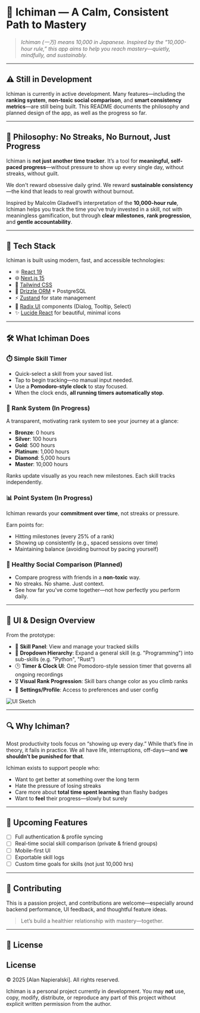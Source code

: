 # 🧠 Ichiman — A Calm, Consistent Path to Mastery

> _Ichiman (一万) means 10,000 in Japanese. Inspired by the “10,000-hour rule,” this app aims to help you reach mastery—quietly, mindfully, and sustainably._

---

## ⚠️ Still in Development

Ichiman is currently in active development. Many features—including the **ranking system**, **non-toxic social comparison**, and **smart consistency metrics**—are still being built. This README documents the philosophy and planned design of the app, as well as the progress so far.

---

## 🧭 Philosophy: No Streaks, No Burnout, Just Progress

Ichiman is **not just another time tracker**. It’s a tool for **meaningful, self-paced progress**—without pressure to show up every single day, without streaks, without guilt.

We don't reward obsessive daily grind. We reward **sustainable consistency**—the kind that leads to real growth without burnout.

Inspired by Malcolm Gladwell’s interpretation of the **10,000-hour rule**, Ichiman helps you track the time you've truly invested in a skill, not with meaningless gamification, but through **clear milestones**, **rank progression**, and **gentle accountability**.

---

## 🚀 Tech Stack

Ichiman is built using modern, fast, and accessible technologies:

- ⚛️ [React 19](https://react.dev/)
- 🌐 [Next.js 15](https://nextjs.org/)
- 🎨 [Tailwind CSS](https://tailwindcss.com/)
- 💾 [Drizzle ORM](https://orm.drizzle.team/) + PostgreSQL
- ⚡️ [Zustand](https://zustand-demo.pmnd.rs/) for state management
- 🧩 [Radix UI](https://www.radix-ui.com/) components (Dialog, Tooltip, Select)
- ✨ [Lucide React](https://lucide.dev/) for beautiful, minimal icons

---

## 🛠️ What Ichiman Does

### ⏱️ Simple Skill Timer

- Quick-select a skill from your saved list.
- Tap to begin tracking—no manual input needed.
- Use a **Pomodoro-style clock** to stay focused.
- When the clock ends, **all running timers automatically stop**.

### 🎯 Rank System (In Progress)

A transparent, motivating rank system to see your journey at a glance:

- **Bronze**: 0 hours  
- **Silver**: 100 hours  
- **Gold**: 500 hours  
- **Platinum**: 1,000 hours  
- **Diamond**: 5,000 hours  
- **Master**: 10,000 hours

Ranks update visually as you reach new milestones. Each skill tracks independently.

### 📊 Point System (In Progress)

Ichiman rewards your **commitment over time**, not streaks or pressure.

Earn points for:
- Hitting milestones (every 25% of a rank)
- Showing up consistently (e.g., spaced sessions over time)
- Maintaining balance (avoiding burnout by pacing yourself)

### 👥 Healthy Social Comparison (Planned)

- Compare progress with friends in a **non-toxic** way.
- No streaks. No shame. Just context.
- See how far you've come together—not how perfectly you perform daily.

---

## 🧩 UI & Design Overview

From the prototype:

- 🔧 **Skill Panel**: View and manage your tracked skills
- 🔽 **Dropdown Hierarchy**: Expand a general skill (e.g. "Programming") into sub-skills (e.g. "Python", "Rust")
- 🕒 **Timer & Clock UI**: One Pomodoro-style session timer that governs all ongoing recordings
- 🎖️ **Visual Rank Progression**: Skill bars change color as you climb ranks
- 📄 **Settings/Profile**: Access to preferences and user config

![UI Sketch](./Screenshot%202025-07-10%20at%2018.04.33.png)

---

## 🔍 Why Ichiman?

Most productivity tools focus on “showing up every day.” While that’s fine in theory, it fails in practice. We all have life, interruptions, off-days—and **we shouldn’t be punished for that**.

Ichiman exists to support people who:

- Want to get better at something over the long term
- Hate the pressure of losing streaks
- Care more about **total time spent learning** than flashy badges
- Want to **feel** their progress—slowly but surely

---

## 📅 Upcoming Features

- [ ] Full authentication & profile syncing
- [ ] Real-time social skill comparison (private & friend groups)
- [ ] Mobile-first UI
- [ ] Exportable skill logs
- [ ] Custom time goals for skills (not just 10,000 hrs)

---

## 🤝 Contributing

This is a passion project, and contributions are welcome—especially around backend performance, UI feedback, and thoughtful feature ideas.

> Let’s build a healthier relationship with mastery—together.

---

## 📜 License
## License

© 2025 [Alan Napieralski]. All rights reserved.

Ichiman is a personal project currently in development. You may **not** use, copy, modify, distribute, or reproduce any part of this project without explicit written permission from the author.
